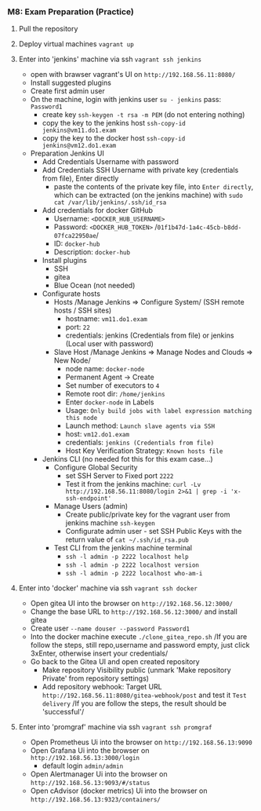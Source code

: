 ### M8: Exam Preparation (Practice)

1. Pull the repository
2. Deploy virtual machines `vagrant up`

3. Enter into 'jenkins' machine via ssh `vagrant ssh jenkins`
    - open with brawser vagrant's UI on `http://192.168.56.11:8080/`
    - Install suggested plugins
    - Create first admin user
    - On the machine, login with jenkins user `su - jenkins` pass: `Password1`
        - create key `ssh-keygen -t rsa -m PEM` (do not entering nothing)
        - copy the key to the jenkins host `ssh-copy-id jenkins@vm11.do1.exam`
        - copy the key to the docker host `ssh-copy-id jenkins@vm12.do1.exam`
    - Preparation Jenkins UI
        - Add Credentials Username with password
        - Add Credentials SSH Username with private key (credentials from file), Enter directly
            - paste the contents of the private key file, into `Enter directly`, which can be extracted (on the jenkins machine) with `sudo cat /var/lib/jenkins/.ssh/id_rsa`
        - Add credentials for docker GitHub
            - Username: `<DOCKER_HUB_USERNAME>`
            - Password: `<DOCKER_HUB_TOKEN>` /`01f1b47d-1a4c-45cb-b8dd-07fca22950ae`/
            - ID: `docker-hub`
            - Description: `docker-hub`
        - Install plugins
            - SSH
            - gitea
            - Blue Ocean (not needed)
        - Configurate hosts
            - Hosts /Manage Jenkins => Configure System/ (SSH remote hosts / SSH sites)
                - hostname: `vm11.do1.exam`
                - port: `22`
                - credentials: jenkins (Credentials from file) or jenkins (Local user with password)
            - Slave Host /Manage Jenkins => Manage Nodes and Clouds => New Node/
                - node name: `docker-node`
                - Permanent Agent -> Create
                - Set number of executors to `4`
                - Remote root dir: `/home/jenkins`
                - Enter `docker-node` in Labels
                - Usage: `Only build jobs with label expression matching this node`
                - Launch method: `Launch slave agents via SSH`
                - host: `vm12.do1.exam`
                - credentials: `jenkins (Credentials from file)`
                - Host Key Verification Strategy: `Known hosts file`
        - Jenkins CLI (no needed fot this for this exam case...)
            - Configure Global Security
                - set SSH Server to Fixed port `2222`
                - Test it from the jenkins machine: `curl -Lv http://192.168.56.11:8080/login 2>&1 | grep -i 'x-ssh-endpoint'`
            - Manage Users (admin)
                - Create public/private key for the vagrant user from jenkins machine `ssh-keygen`
                - Configurate admin user - set SSH Public Keys with the return value of `cat ~/.ssh/id_rsa.pub`
            - Test CLI from the jenkins machine terminal
                - `ssh -l admin -p 2222 localhost help`
                - `ssh -l admin -p 2222 localhost version`
                - `ssh -l admin -p 2222 localhost who-am-i`

4. Enter into 'docker' machine via ssh `vagrant ssh docker`
    - Open gitea UI into the browser on `http://192.168.56.12:3000/`
    - Change the base URL to `http://192.168.56.12:3000/` and install gitea
    - Create user `--name douser --password Password1`
    - Into the docker machine execute `./clone_gitea_repo.sh` /If you are follow the steps, still repo,username and password empty, just click 3xEnter, otherwise insert your credentials/
    - Go back to the Gitea UI and open created repository
        - Make repository Visibility public (unmark 'Make repository Private' from repository settings)
        - Add repository webhook: Target URL `http://192.168.56.11:8080/gitea-webhook/post` and test it `Test delivery` /If you are follow the steps, the result should be 'successful'/

5. Enter into 'promgraf' machine via ssh `vagrant ssh promgraf`
    - Open Prometheus Ui into the browser on `http://192.168.56.13:9090`
    - Open Grafana Ui into the browser on `http://192.168.56.13:3000/login`
        - default login `admin/admin`
    - Open Alertmanager Ui into the browser on `http://192.168.56.13:9093/#/status`
    - Open cAdvisor (docker metrics) Ui into the browser on `http://192.168.56.13:9323/containers/`
